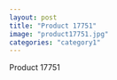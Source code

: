 ```yaml
---
layout: post
title: "Product 17751"
image: "product17751.jpg"
categories: "category1"
---
```

Product 17751
